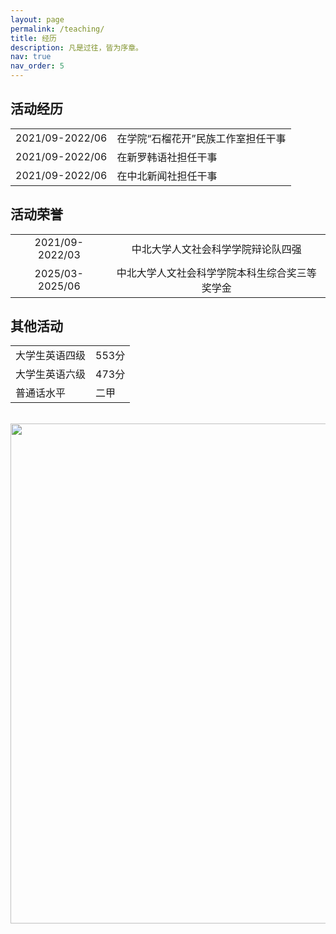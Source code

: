 ```yaml
---
layout: page
permalink: /teaching/
title: 经历
description: 凡是过往，皆为序章。
nav: true
nav_order: 5
---
```


## 活动经历

<table style="border: none； border-collapse: collapse；">
  <tr>
    <td style="border: none；" >2021/09-2022/06</td>
    <td style="border: none；" >在学院“石榴花开”民族工作室担任干事</td>
  </tr>
  <tr>
    <td style="border: none；" >2021/09-2022/06</td>
    <td style="border: none；" >在新罗韩语社担任干事</td>
  </tr>
  <tr>
    <td style="border: none；" >2021/09-2022/06</td>
    <td style="border: none；" >在中北新闻社担任干事</td>
  </tr>
</table>

## 活动荣誉

<table border="0">
  <tr>
    <td align="center">2021/09-2022/03</td>
    <td align="center" >中北大学人文社会科学学院辩论队四强</td>
  </tr>
  <tr>
    <td align="center">2025/03-2025/06</td>
    <td align="center">中北大学人文社会科学学院本科生综合奖三等奖学金</td>
  </tr>
</table>

## 其他活动

<table style="border: none；border-collapse: collapse；">
  <tr>
    <td style="border: none；">大学生英语四级</td>
    <td style="border: none；">553分</td>
  </tr>
  <tr>
    <td style="border: none；">大学生英语六级</td>
    <td style="border: none；">473分</td>
  </tr>
  <tr>
    <td style="border: none；">普通话水平</td>
    <td style="border: none；">二甲</td>
  </tr>
</table>

<br>
<a href="https://github.com/SocratesClub/SocratesClub.github.io/edit/master/_pages/teaching.md">
  <img src="https://user-images.githubusercontent.com/543384/192227995-fdb3a693-2f68-4dc4-b9bd-06053066322f.png" width = "800" align="middle" />
</a>
<br>



